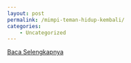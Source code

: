 ```yaml
---
layout: post
permalink: /mimpi-teman-hidup-kembali/
categories:
    - Uncategorized
---
```


[Baca Selengkapnya](/03)